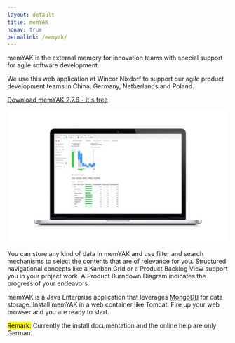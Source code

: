 ```yaml
---
layout: default
title: memYAK
nonav: true
permalink: /memyak/
---
```

memYAK is the external memory for innovation teams with special support for agile software development.

We use this web application at Wincor Nixdorf to support our agile product development teams in China, Germany, Netherlands and Poland.

[Download memYAK 2.7.6 - it´s free](http://peewee.space/resource/memyak_2.7.6.zip)

[![](/i/memyak/burndown.jpg)](http://peewee.space/resource/memyak_2.7.6.zip)

You can store any kind of data in memYAK and use filter and search mechanisms to select the contents that are of relevance for you. Structured navigational concepts like a Kanban Grid or a Product Backlog View support you in your project work. A Product Burndown Diagram indicates the progress of your endeavors.

memYAK is a Java Enterprise application that leverages [MongoDB](http://mongodb.org) for data storage. Install memYAK in a web container like Tomcat. Fire up your web browser and you are ready to start.

<mark>Remark:</mark> Currently the install documentation and the online help are only German.

